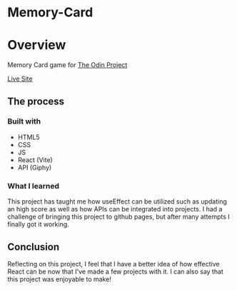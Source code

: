 # Memory-Card

# Overview

Memory Card game for [The Odin Project](https://www.theodinproject.com/lessons/node-path-react-new-memory-card)

[Live Site](https://purpleboxe.github.io/Memory-Card/)

## The process

### Built with

- HTML5
- CSS
- JS
- React (Vite)
- API (Giphy)

### What I learned

This project has taught me how useEffect can be utilized such as updating an high score as well as how APIs can be integrated into projects. I had a challenge of bringing this project to github pages, but after many attempts I finally got it working.

## Conclusion

Reflecting on this project, I feel that I have a better idea of how effective React can be now that I've made a few projects with it. I can also say that this project was enjoyable to make!

